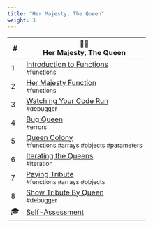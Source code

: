 ```yaml
---
title: "Her Majesty, The Queen"
weight: 3
---
```


| #   | 👸🏽 <br/> Her Majesty, The Queen |
| --- | --- |
| 1   | [Introduction to Functions](./chapters/QUEEN_INTRO.md) <br/> <sub style="font-size:0.85rem;">#functions</sub> |
| 2 | [Her Majesty Function](./chapters/QUEEN_HAIL.md) <br/> <sub style="font-size:0.85rem;">#functions</sub> |
| 3 | [Watching Your Code Run](./chapters/QUEEN_DEBUGGER.md) <br/> <sub style="font-size:0.85rem;">#debugger</sub> |
| 4 | [Bug Queen](./chapters/QUEEN_ERRORS.md) <br/> <sub style="font-size:0.85rem;">#errors</sub> |
| 5 | [Queen Colony](./chapters/QUEEN_COLLECTION.md) <br/> <sub style="font-size:0.85rem;">#functions #arrays #objects #parameters</sub> |
| 6 | [Iterating the Queens](./chapters/QUEEN_ITERATION.md) <br/> <sub style="font-size:0.85rem;">#iteration</sub> |
| 7 | [Paying Tribute](./chapters/QUEEN_TRIBUTE.md) <br/> <sub style="font-size:0.85rem;">#functions #arrays #objects</sub>
| 8 | [Show Tribute By Queen](./chapters/QUEEN_QUEEN_TRIBUTE.md) <br/> <sub style="font-size:0.85rem;">#debugger</sub> |
| 🎓 | [Self-Assessment](./chapters/DEBUGGER_ASSESSMENT.md) |
